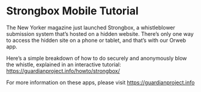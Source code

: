 Strongbox Mobile Tutorial
======================

The New Yorker magazine just launched Strongbox, a whistleblower submission system that’s hosted on a hidden website. There’s only one way to access the hidden site on a phone or tablet, and that’s with our Orweb app. 

Here’s a simple breakdown of how to do securely and anonymously blow the whistle, explained in an interactive tutorial: https://guardianproject.info/howto/strongbox/

For more information on these apps, please visit https://guardianproject.info